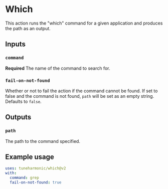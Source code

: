 # Which

This action runs the "which" command for a given application and produces the path as an output.

## Inputs

### `command`

**Required** The name of the command to search for.

### `fail-on-not-found`

Whether or not to fail the action if the command cannot be found. If set to false and the command is not found, `path` will be set as an empty string. Defaults to `false`.

## Outputs

### `path`

The path to the command specified.

## Example usage

```yaml
uses: tuneharmonic/which@v2
with:
  command: grep
  fail-on-not-found: true
```